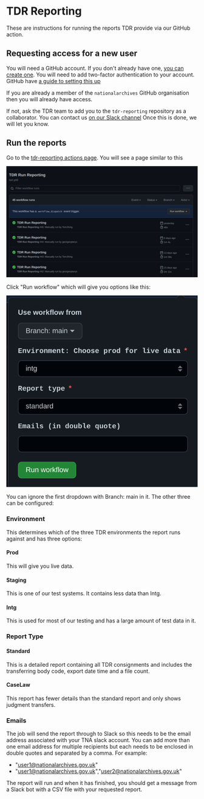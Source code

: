 # TDR Reporting

These are instructions for running the reports TDR provide via our GitHub action.

## Requesting access for a new user
You will need a GitHub account. If you don't already have one, [you can create one](https://github.com/signup). You will need to add two-factor authentication to your account. GitHub have [a guide to setting this up](https://docs.github.com/en/authentication/securing-your-account-with-two-factor-authentication-2fa/configuring-two-factor-authentication)

If you are already a member of the `nationalarchives` GitHub organisation then you will already have access.

If not, ask the TDR team to add you to the `tdr-reporting` repository as a collaborator. You can contact us [on our Slack channel](https://tna-digital.slack.com/archives/CJYJYG54L) Once this is done, we will let you know.

## Run the reports
Go to the [tdr-reporting actions page](https://github.com/nationalarchives/tdr-reporting/actions/workflows/run.yml). You will see a page similar to this

![](./images/reporting_run_action.png)
 
Click "Run workflow" which will give you options like this:

![](./images/reporting_drop_down.png)

You can ignore the first dropdown with Branch: main in it. The other three can be configured:

### Environment
This determines which of the three TDR environments the report runs against and has three options:
#### Prod 
This will give you live data. 

#### Staging
This is one of our test systems. It contains less data than Intg.

#### Intg
This is used for most of our testing and has a large amount of test data in it.

### Report Type
#### Standard
This is a detailed report containing all TDR consignments and includes the transferring body code, export date time and a file count.

#### CaseLaw
This report has fewer details than the standard report and only shows judgment transfers.

### Emails
The job will send the report through to Slack so this needs to be the email address associated with your TNA slack account. You can add more than one email address for multiple recipients but each needs to be enclosed in double quotes and separated by a comma. For example:
* "user1@nationalarchives.gov.uk"
* "user1@nationalarchives.gov.uk","user2@nationalarchives.gov.uk"

The report will run and when it has finished, you should get a message from a Slack bot with a CSV file with your requested report.

